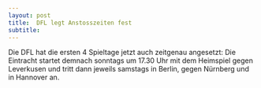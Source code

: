 ```yaml
---
layout: post
title:  DFL legt Anstosszeiten fest
subtitle:  
---
```


Die DFL hat die ersten 4 Spieltage jetzt auch zeitgenau angesetzt: Die Eintracht startet demnach sonntags um 17.30 Uhr mit dem Heimspiel gegen Leverkusen und tritt dann jeweils samstags in Berlin, gegen Nürnberg und in Hannover an.


